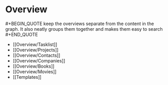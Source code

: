 # Overview
#+BEGIN_QUOTE
keep the overviews separate from the content in the graph. 
It also neatly groups them together and makes them easy to search
#+END_QUOTE

- [[Overview/Tasklist]]
- [[Overview/Projects]]
- [[Overview/Contacts]]
- [[Overview/Companies]]
- [[Overview/Books]]
- [[Overview/Movies]]
- [[Templates]]